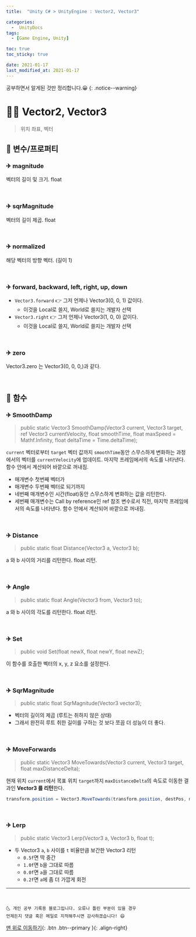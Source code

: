 ```yaml
---
title:  "Unity C# > UnityEngine : Vector2, Vector3" 

categories:
  -  UnityDocs
tags:
  - [Game Engine, Unity]

toc: true
toc_sticky: true

date: 2021-01-17
last_modified_at: 2021-01-17
---
```


공부하면서 알게된 것만 정리합니다.😀
{: .notice--warning}


# 👩‍🦰 Vector2, Vector3

> 위치 좌표, 벡터

## 🚀 변수/프로퍼티

### ✈ magnitude

벡터의 길이 및 크기. float

<br>

### ✈ sqrMagnitude

벡터의 길이 제곱. float

<br>

### ✈ normalized

해당 벡터의 방향 벡터. (길이 1)

<br>

### ✈ forward, backward, left, right, up, down

- `Vector3.forward` 👉 그저 언제나 Vector3(0, 0, 1) 값이다. 
  - 이것을 Local로 쓸지, World로 쓸지는 개발자 선택
- `Vector3.right` 👉 그저 언제나 Vector3(1, 0, 0) 값이다. 
  - 이것을 Local로 쓸지, World로 쓸지는 개발자 선택

<br>

### ✈ zero

Vector3.zero 는 Vector3(0, 0, 0,)과  같다.


<br>



## 🚀 함수

### ✈ SmoothDamp

> public static Vector3 SmoothDamp(Vector3 current, Vector3 target, ref Vector3 currentVelocity, float smoothTime, float maxSpeed = Mathf.Infinity, float deltaTime = Time.deltaTime);

`current` 벡터로부터 `target` 벡터 값까지 `smoothTime`동안 스무스하게 변화하는 과정에서의 벡터를 `currentVelocity`에 업데이트. 마지막 프레임에서의 속도를 나타낸다. 함수 안에서 계산되어 바깥으로 꺼내짐.

- 매개변수 첫번째 벡터가
- 매개변수 두번째 벡터로 되기까지
- 네번째 매개변수인 시간(float)동안 스무스하게 변화하는 값을 리턴한다.
- 세번째 매개변수는 Call by reference인 ref 참조 변수로서 직전, 마지막 프레임에서의 속도를 나타낸다. 함수 안에서 계산되어 바깥으로 꺼내짐.

<br>

### ✈ Distance

> public static float Distance(Vector3 a, Vector3 b);

a 와 b 사이의 거리를 리턴한다. float 리턴.

<br>

### ✈ Angle

> public static float Angle(Vector3 from, Vector3 to);

a 와 b 사이의 각도를 리턴한다. float 리턴.

<br>

### ✈ Set

> public void Set(float newX, float newY, float newZ);

이 함수를 호출한 벡터의 x, y, z 요소를 설정한다.

<br>

### ✈ SqrMagnitude

> public static float SqrMagnitude(Vector3 vector3);

- 벡터의 길이의 제곱 (루트는 취하지 않은 상태)
- 그래서 완전히 루트 취한 길이를 구하는 것 보다 쪼끔 더 성능이 더 좋다.

<br>

### ✈ MoveForwards

> public static Vector3 MoveTowards(Vector3 current, Vector3 target, float maxDistanceDelta);

현재 위치 `current`에서 목표 위치 `target`까지 `maxDistanceDelta`의 속도로 이동한 결과인 **Vector3 를 리턴**한다.

```c#
transform.position = Vector3.MoveTowards(transform.position, destPos, moveSpeed * Time.deltaTime); 
```

<br>

### ✈ Lerp

> public static Vector3 Lerp(Vector3 a, Vector3 b, float t);

  - 두 Vector3 `a`, `b` 사이를 `t` 비율만큼 보간한 Vector3 리턴
    - `0.5f`면 딱 중간
    - `1.0f`면 `b`을 그대로 따름
    - `0.0f`면 `a`을 그대로 따름
    - `0.2f`면 `a`에 좀 더 가깝게 회전

***
<br>

    🌜 개인 공부 기록용 블로그입니다. 오류나 틀린 부분이 있을 경우 
    언제든지 댓글 혹은 메일로 지적해주시면 감사하겠습니다! 😄

[맨 위로 이동하기](#){: .btn .btn--primary }{: .align-right}